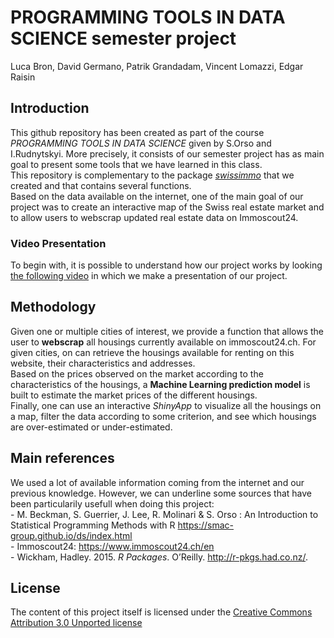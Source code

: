 # PROGRAMMING TOOLS IN DATA SCIENCE semester project

Luca Bron, David Germano, Patrik Grandadam, Vincent Lomazzi, Edgar Raisin

## Introduction

This github repository has been created as part of the course *PROGRAMMING TOOLS IN DATA SCIENCE* given by S.Orso and I.Rudnytskyi. More precisely, it consists of our semester project has as main goal to present some tools that we have learned in this class.  
This repository is complementary to the package [*swissimmo*](https://github.com/Upsylon/swissimmo) that we created and that contains several functions.  
Based on the data available on the internet, one of the main goal of our project was to create an interactive map of the Swiss real estate market and to allow users to webscrap updated real estate data on Immoscout24. 

### Video Presentation

To begin with, it is possible to understand how our project works by looking [the following video](https://www.youtube.com/watch?v=hwB-TyIpzo0&t=1s) in which we make a presentation of our project.



## Methodology

Given one or multiple cities of interest, we provide a function that allows the user to **webscrap** all housings currently available on immoscout24.ch. For given cities, on can retrieve the housings available for renting on this website, their characteristics and addresses.  
Based on the prices observed on the market according to the characteristics of the housings, a **Machine Learning prediction model** is built to estimate the market prices of the different housings.  
Finally, one can use an interactive *ShinyApp* to visualize all the housings on a map, filter the data according to some criterion, and see  which housings are over-estimated or under-estimated. 

## Main references

We used a lot of available information coming from the internet and our previous knowledge. However, we can underline some sources that have been particularily usefull when doing this project:  
    - M. Beckman, S. Guerrier, J. Lee, R. Molinari & S. Orso : An Introduction to Statistical Programming Methods with R <https://smac-group.github.io/ds/index.html>  
    - Immoscout24: https://www.immoscout24.ch/en  
    - Wickham, Hadley. 2015. *R Packages*. O’Reilly. <http://r-pkgs.had.co.nz/>.
    
## License

The content of this project itself is licensed under the [Creative Commons Attribution 3.0 Unported license](https://creativecommons.org/licenses/by/3.0/)

